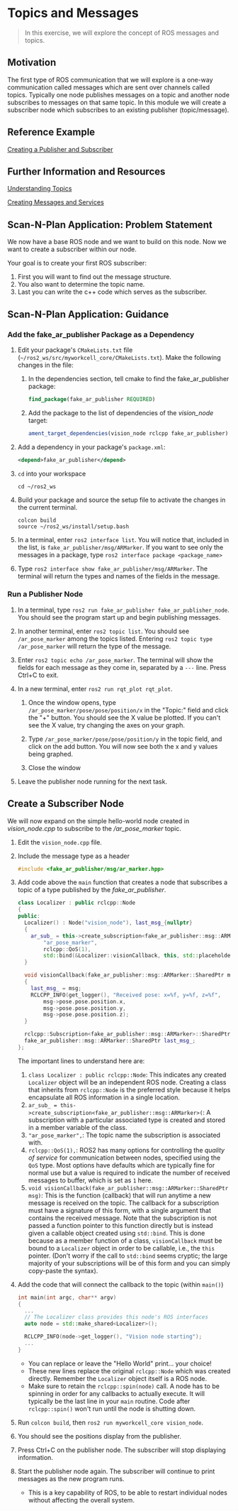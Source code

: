 # Topics and Messages
>In this exercise, we will explore the concept of ROS messages and topics.

## Motivation
The first type of ROS communication that we will explore is a one-way communication called messages which are sent over channels called topics. Typically one node publishes messages on a topic and another node subscribes to messages on that same topic. In this module we will create a subscriber node which subscribes to an existing publisher (topic/message).

## Reference Example

[Creating a Publisher and Subscriber](https://index.ros.org/doc/ros2/Tutorials/Writing-A-Simple-Cpp-Publisher-And-Subscriber)

## Further Information and Resources

[Understanding Topics](https://index.ros.org/doc/ros2/Tutorials/Topics/Understanding-ROS2-Topics)

[Creating Messages and Services](https://index.ros.org/doc/ros2/Tutorials/Custom-ROS2-Interfaces)

## Scan-N-Plan Application: Problem Statement
We now have a base ROS node and we want to build on this node. Now we want to create a subscriber within our node.

Your goal is to create your first ROS subscriber:
  1. First you will want to find out the message structure.
  1. You also want to determine the topic name.
  1. Last you can write the c++ code which serves as the subscriber.

## Scan-N-Plan Application: Guidance
### Add the fake_ar_publisher Package as a Dependency

1. Edit your package's `CMakeLists.txt` file (`~/ros2_ws/src/myworkcell_core/CMakeLists.txt`).  Make the following changes in the file: 

   1. In the dependencies section, tell cmake to find the fake_ar_publisher package:

      ``` cmake
      find_package(fake_ar_publisher REQUIRED)
      ```

   1. Add the package to the list of dependencies of the _vision_node_ target:

      ``` cmake
      ament_target_dependencies(vision_node rclcpp fake_ar_publisher)
      ```

1. Add a dependency in your package's `package.xml`:

   ```xml
   <depend>fake_ar_publisher</depend>
   ```

1. `cd` into your workspace

   ```
   cd ~/ros2_ws
   ```

1. Build your package and source the setup file to activate the changes in the current terminal.

   ```
   colcon build
   source ~/ros2_ws/install/setup.bash
   ```

1. In a terminal, enter `ros2 interface list`.  You will notice that, included in the list, is `fake_ar_publisher/msg/ARMarker`.  If you want to see only the messages in a package, type `ros2 interface package <package_name>`

1. Type `ros2 interface show fake_ar_publisher/msg/ARMarker`.  The terminal will return the types and names of the fields in the message.

### Run a Publisher Node

1. In a terminal, type `ros2 run fake_ar_publisher fake_ar_publisher_node`. You should see the program start up and begin publishing messages.

1. In another terminal, enter `ros2 topic list`.  You should see `/ar_pose_marker` among the topics listed. Entering `ros2 topic type /ar_pose_marker` will return the type of the message.

1. Enter `ros2 topic echo /ar_pose_marker`. The terminal will show the fields for each message as they come in, separated by a `---` line.  Press Ctrl+C to exit.

1. In a new terminal, enter `ros2 run rqt_plot rqt_plot`.

   1. Once the window opens, type `/ar_pose_marker/pose/pose/position/x` in the "Topic:" field and click the "+" button. You should see the X value be plotted. If you can't see the X value, try changing the axes on your graph.

   1. Type `/ar_pose_marker/pose/pose/position/y` in the topic field, and click on the add button.  You will now see both the x and y values being graphed.

   1. Close the window

1. Leave the publisher node running for the next task.

## Create a Subscriber Node

We will now expand on the simple hello-world node created in _vision_node.cpp_ to subscribe to the _/ar_pose_marker_ topic.

1. Edit the `vision_node.cpp` file.

1. Include the message type as a header

   ``` c++
   #include <fake_ar_publisher/msg/ar_marker.hpp>
   ```

1. Add code above the `main` function that creates a node that subscribes a topic of a type published by the _fake_ar_publisher_. 

   ``` c++
   class Localizer : public rclcpp::Node
   {
   public:
     Localizer() : Node("vision_node"), last_msg_{nullptr}
     {
       ar_sub_ = this->create_subscription<fake_ar_publisher::msg::ARMarker>(
           "ar_pose_marker",
           rclcpp::QoS(1),
           std::bind(&Localizer::visionCallback, this, std::placeholders::_1));
     }

     void visionCallback(fake_ar_publisher::msg::ARMarker::SharedPtr msg)
     {
       last_msg_ = msg;
       RCLCPP_INFO(get_logger(), "Received pose: x=%f, y=%f, z=%f",
           msg->pose.pose.position.x,
           msg->pose.pose.position.y,
           msg->pose.pose.position.z);
     }

     rclcpp::Subscription<fake_ar_publisher::msg::ARMarker>::SharedPtr ar_sub_;
     fake_ar_publisher::msg::ARMarker::SharedPtr last_msg_;
   };
   ```

   The important lines to understand here are:

   1. `class Localizer : public rclcpp::Node`: This indicates any created `Localizer` object will be an independent ROS node. Creating a class that inherits from `rclcpp::Node` is the preferred style because it helps encapsulate all ROS information in a single location.
   1. `ar_sub_ = this->create_subscription<fake_ar_publisher::msg::ARMarker>(`: A subscription with a particular associated type is created and stored in a member variable of the class.
   1. `"ar_pose_marker",`: The topic name the subscription is associated with.
   1. `rclcpp::QoS(1),`: ROS2 has many options for controlling the _quality of service_ for communication between nodes, specified using the `QoS` type. Most options have defaults which are typically fine for normal use but a value is required to indicate the number of received messages to buffer, which is set as `1` here.
   1. `void visionCallback(fake_ar_publisher::msg::ARMarker::SharedPtr msg)`: This is the function (callback) that will run anytime a new message is received on the topic. The callback for a subscription must have a signature of this form, with a single argument that contains the received message. Note that the subscription is not passed a function pointer to this function directly but is instead given a callable object created using `std::bind`. This is done because as a member function of a class, `visionCallback` must be bound to a `Localizer` object in order to be callable, i.e., the `this` pointer. (Don't worry if the call to `std::bind` seems cryptic; the large majority of your subscriptions will be of this form and you can simply copy-paste the syntax).

1. Add the code that will connect the callback to the topic (within `main()`)

   ``` c++
   int main(int argc, char** argv)
   {
     ...
     // The Localizer class provides this node's ROS interfaces
     auto node = std::make_shared<Localizer>();

     RCLCPP_INFO(node->get_logger(), "Vision node starting");
     ...
   }
   ```
 
   * You can replace or leave the "Hello World" print... your choice!
   * These new lines replace the original `rclcpp::Node` which was created directly. Remember the `Localizer` object itself is a ROS node.
   * Make sure to retain the `rclcpp::spin(node)` call. A node has to be spinning in order for any callbacks to actually execute. It will typically be the last line in your `main` routine.  Code after `rclcpp::spin()` won't run until the node is shutting down.

1. Run `colcon build`, then `ros2 run myworkcell_core vision_node`.

1. You should see the positions display from the publisher.

1. Press Ctrl+C on the publisher node.  The subscriber will stop displaying information.

1. Start the publisher node again. The subscriber will continue to print messages as the new program runs.

   * This is a key capability of ROS, to be able to restart individual nodes without affecting the overall system.

<!-- TODO: add the ROS2 equivalent of this back in

1. In a new terminal, type `ros2 run rqt_graph rqt_graph`. You should see a window similar to the one below:

<p align="center"><img src=../../_static/simple_rqt_graph.png/></p>

   * The rectangles in the the window show the topics currently available on the system.
   * The ovals are ROS nodes.
   * Arrows leaving the node indicate the topics the node publishes, and arrows entering the node indicate the topics the node subscribes to.
-->
